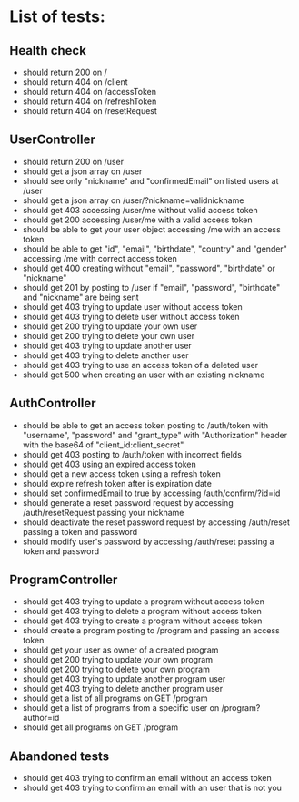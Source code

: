 # List of tests:

## Health check
- should return 200 on /
- should return 404 on /client
- should return 404 on /accessToken
- should return 404 on /refreshToken
- should return 404 on /resetRequest

## UserController
- should return 200 on /user
- should get a json array on /user
- should see only "nickname" and "confirmedEmail" on listed users at /user
- should get a json array on /user/?nickname=validnickname
- should get 403 accessing /user/me without valid access token
- should get 200 accessing /user/me with a valid access token
- should be able to get your user object accessing /me with an access token
- should be able to get "id", "email", "birthdate", "country" and "gender" accessing /me with correct access token
- should get 400 creating without "email", "password", "birthdate" or "nickname"
- should get 201 by posting to /user if "email", "password", "birthdate" and "nickname" are being sent
- should get 403 trying to update user without access token
- should get 403 trying to delete user without access token
- should get 200 trying to update your own user
- should get 200 trying to delete your own user
- should get 403 trying to update another user
- should get 403 trying to delete another user
- should get 403 trying to use an access token of a deleted user
- should get 500 when creating an user with an existing nickname

## AuthController
- should be able to get an access token posting to /auth/token with "username", "password" and "grant_type" with "Authorization" header with the base64 of "client_id:client_secret"
- should get 403 posting to /auth/token with incorrect fields
- should get 403 using an expired access token
- should get a new access token using a refresh token
- should expire refresh token after is expiration date
- should set confirmedEmail to true by accessing /auth/confirm/?id=id
- should generate a reset password request by accessing /auth/resetRequest passing your nickname
- should deactivate the reset password request by accessing /auth/reset passing a token and password
- should modify user's password by accessing /auth/reset passing a token and password

## ProgramController
- should get 403 trying to update a program without access token
- should get 403 trying to delete a program without access token
- should get 403 trying to create a program without access token
- should create a program posting to /program and passing an access token
- should get your user as owner of a created program
- should get 200 trying to update your own program
- should get 200 trying to delete your own program
- should get 403 trying to update another program user
- should get 403 trying to delete another program user
- should get a list of all programs on GET /program
- should get a list of programs from a specific user on /program?author=id
- should get all programs on GET /program

## Abandoned tests
- should get 403 trying to confirm an email without an access token
- should get 403 trying to confirm an email with an user that is not you
